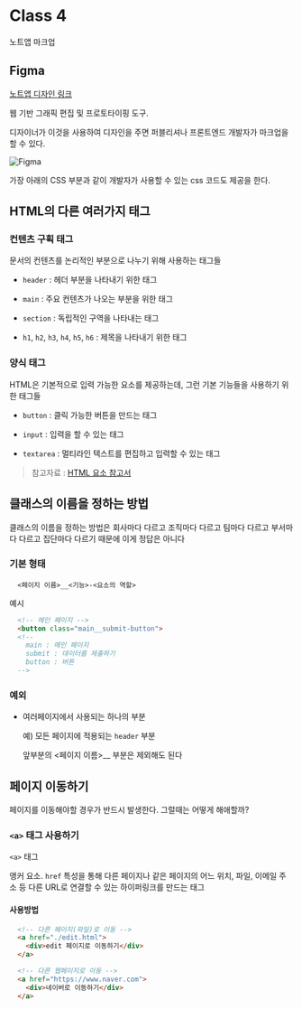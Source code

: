 # Class 4

노트앱 마크업

## Figma

[노트앱 디자인 링크](https://www.figma.com/file/sC7IbCBVSKiJFodEgkHjwX/Note-App?node-id=0%3A1)

웹 기반 그래픽 편집 및 프로토타이핑 도구.

디자이너가 이것을 사용하여 디자인을 주면 퍼블리셔나 프론트엔드 개발자가 마크업을 할 수 있다.

![Figma](https://user-images.githubusercontent.com/35324795/111022129-482c3080-8414-11eb-8844-385c16e52d9d.png)

가장 아래의 CSS 부분과 같이 개발자가 사용할 수 있는 css 코드도 제공을 한다.

## HTML의 다른 여러가지 태그

### 컨텐츠 구획 태그

문서의 컨텐츠를 논리적인 부분으로 나누기 위해 사용하는 태그들

* `header` : 헤더 부분을 나타내기 위한 태그

* `main` : 주요 컨텐츠가 나오는 부분을 위한 태그

* `section` : 독립적인 구역을 나타내는 태그

* `h1`, `h2`, `h3`, `h4`, `h5`, `h6` : 제목을 나타내기 위한 태그

### 양식 태그

HTML은 기본적으로 입력 가능한 요소를 제공하는데, 그런 기본 기능들을 사용하기 위한 태그들

* `button` : 클릭 가능한 버튼을 만드는 태그

* `input` : 입력을 할 수 있는 태그

* `textarea` : 멀티라인 텍스트를 편집하고 입력할 수 있는 태그

> 참고자료 : [HTML 요소 참고서](https://developer.mozilla.org/ko/docs/Web/HTML/Element)

## 클래스의 이름을 정하는 방법

클래스의 이름을 정하는 방법은 회사마다 다르고 조직마다 다르고 팀마다 다르고 부서마다 다르고 집단마다 다르기 때문에 이게 정답은 아니다

### 기본 형태

```
  <페이지 이름>__<기능>-<요소의 역할>
```

예시

```html
  <!-- 메인 페이지 -->
  <button class="main__submit-button">
  <!--
    main : 메인 페이지
    submit : 데이터를 제출하기
    button : 버튼
  -->
```

### 예외

* 여러페이지에서 사용되는 하나의 부분

  예) 모든 페이지에 적용되는 `header` 부분

  앞부분의 <페이지 이름>__ 부분은 제외해도 된다

## 페이지 이동하기

페이지를 이동해야할 경우가 반드시 발생한다. 그럴때는 어떻게 해애할까?

### `<a>` 태그 사용하기

`<a>` 태그

  앵커 요소. `href` 특성을 통해 다른 페이지나 같은 페이지의 어느 위치, 파일, 이메일 주소 등 다른 URL로 연결할 수 있는 하이퍼링크를 만드는 태그

#### 사용방법

```html
  <!-- 다른 페이지(파일)로 이동 -->
  <a href="./edit.html">
    <div>edit 페이지로 이동하기</div>
  </a>

  <!-- 다른 웹페이지로 이동 -->
  <a href="https://www.naver.com">
    <div>네이버로 이동하기</div>
  </a>
```
